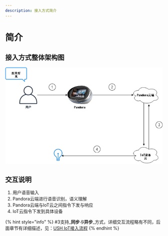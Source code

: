 ```yaml
---
description: 接入方式简介
---
```


# 简介

## 接入方式整体架构图

![&#x4EA4;&#x4E92;&#x6D41;&#x7A0B;](.gitbook/assets/ush-iot.jpg)

## 交互说明

1. 用户语音输入
2. Pandora云端进行语音识别，语义理解
3. Pandora云端与IoT云之间指令下发与响应
4. IoT云指令下发到具体设备

{% hint style="info" %}
\#3支持_**同步**_与_**异步**_方式，详细交互流程略有不同，后面章节有详细描述，见：[USH IoT接入流程](ush-iot-jie-ru-liu-cheng.md)
{% endhint %}

